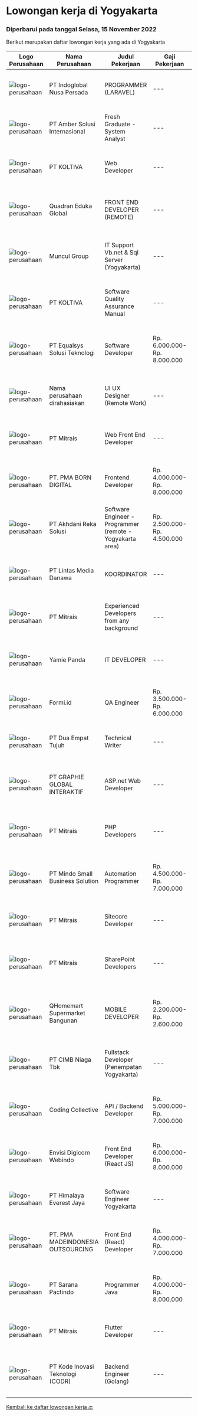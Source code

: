 
  # Lowongan kerja di Yogyakarta

  ### Diperbarui pada tanggal Selasa, 15 November 2022

  Berikut merupakan daftar lowongan kerja yang ada di Yogyakarta

  |Logo Perusahaan | Nama Perusahaan | Judul Pekerjaan | Gaji Pekerjaan | Lokasi | Deskripsi | Tanggal diunggah | Pranala |
  | -------------- | --------------- | --------------- | --------- | --------- | -------------- | ------- | ----------- |
  |![logo-perusahaan](https://image-service-cdn.seek.com.au/0ba6ab36a0674ceb23207d1d5f815ab820fda7d3/ee4dce1061f3f616224767ad58cb2fc751b8d2dc)|PT Indoglobal Nusa Persada|PROGRAMMER (LARAVEL)|---|Jakarta Timur|Job Description Participate in a web-based application project Perform testing and create technical documentation Create a work plan and existing...|Senin, 14 November 2022|https://www.jobstreet.co.id/id/job/programmer-laravel-4106007?token=0~408b7f8e-bb24-45b5-8463-405c6e4ccdc4&sectionRank=1&jobId=jobstreet-id-job-4106007|
|![logo-perusahaan](https://i.ibb.co/sqvTCh9/112815900-stock-vector-no-image-available-icon-flat-vector.webp)|PT Amber Solusi Internasional|Fresh Graduate - System Analyst|---|Jakarta Raya|If you are in IT industry, you know what this role is.This is not Business Development / Sales role, please read the details before you click Apply...|Senin, 14 November 2022|https://www.jobstreet.co.id/id/job/fresh-graduate-system-analyst-4105288?token=0~408b7f8e-bb24-45b5-8463-405c6e4ccdc4&sectionRank=2&jobId=jobstreet-id-job-4105288|
|![logo-perusahaan](https://image-service-cdn.seek.com.au/09a8d42d038e7aa97b9cf3472a672c61e3bc0a79/ee4dce1061f3f616224767ad58cb2fc751b8d2dc)|PT KOLTIVA|Web Developer|---|Yogyakarta|Job Overview We are looking to hire Web Developer to join our development team. You will take responsibility for the central roles for building...|Senin, 14 November 2022|https://www.jobstreet.co.id/id/job/web-developer-4105926?token=0~408b7f8e-bb24-45b5-8463-405c6e4ccdc4&sectionRank=3&jobId=jobstreet-id-job-4105926|
|![logo-perusahaan](https://image-service-cdn.seek.com.au/b874926e55490e0f093b583660f8142a31fe9671/ee4dce1061f3f616224767ad58cb2fc751b8d2dc)|Quadran Eduka Global|FRONT END DEVELOPER (REMOTE)|---|Jakarta Raya|Kualifikasi: Pendidikan S1 Teknik Informatika/Sistem Informasi Pengalaman minimal 1 tahun dengan Bahasa Pemrograman PHP, Web Services, HTML,...|Senin, 14 November 2022|https://www.jobstreet.co.id/id/job/front-end-developer-remote-4105929?token=0~408b7f8e-bb24-45b5-8463-405c6e4ccdc4&sectionRank=4&jobId=jobstreet-id-job-4105929|
|![logo-perusahaan](https://image-service-cdn.seek.com.au/69fde52f2034077fc0aa6e4838ef59b60c6d2d28/ee4dce1061f3f616224767ad58cb2fc751b8d2dc)|Muncul Group|IT Support Vb.net & Sql Server (Yogyakarta)|---|Yogyakarta|Deskripsi Pekerjaan : Mahir menggunakan bahasa pemrograman VB NET Desktop maupun Web (ASP.NET) Mahir menggunakan bahasa pemrograman SQL khususnya...|Jumat, 11 November 2022|https://www.jobstreet.co.id/id/job/it-support-vb.net-sql-server-yogyakarta-4091109?token=0~408b7f8e-bb24-45b5-8463-405c6e4ccdc4&sectionRank=5&jobId=jobstreet-id-job-4091109|
|![logo-perusahaan](https://image-service-cdn.seek.com.au/09a8d42d038e7aa97b9cf3472a672c61e3bc0a79/ee4dce1061f3f616224767ad58cb2fc751b8d2dc)|PT KOLTIVA|Software Quality Assurance Manual|---|Yogyakarta|Job Description Software Quality Assurance Engineer Manual is responsible for ensuring application quality on Koltiva and creating test scenarios as...|Senin, 14 November 2022|https://www.jobstreet.co.id/id/job/software-quality-assurance-manual-4105914?token=0~408b7f8e-bb24-45b5-8463-405c6e4ccdc4&sectionRank=6&jobId=jobstreet-id-job-4105914|
|![logo-perusahaan](https://image-service-cdn.seek.com.au/c1409eaf4b49b8bb5e19954b6a939af5d65f80f2/ee4dce1061f3f616224767ad58cb2fc751b8d2dc)|PT Equalsys Solusi Teknologi|Software Developer|Rp. 6.000.000-Rp. 8.000.000|Kepulauan Riau|RESPONSIBILITIES·        Develop web based software solutions·        Test code/software to ensure high quality solutions·        Work with various...|Sabtu, 12 November 2022|https://www.jobstreet.co.id/id/job/software-developer-4091950?token=0~408b7f8e-bb24-45b5-8463-405c6e4ccdc4&sectionRank=7&jobId=jobstreet-id-job-4091950|
|![logo-perusahaan](https://i.ibb.co/sqvTCh9/112815900-stock-vector-no-image-available-icon-flat-vector.webp)|Nama perusahaan dirahasiakan|UI UX Designer (Remote Work)|---|Bali|We are looking for UI/UX Designers to join our in-house product development team.Responsibilities include gathering user requirements, designing...|Senin, 14 November 2022|https://www.jobstreet.co.id/id/job/ui-ux-designer-remote-work-4104972?token=0~408b7f8e-bb24-45b5-8463-405c6e4ccdc4&sectionRank=8&jobId=jobstreet-id-job-4104972|
|![logo-perusahaan](https://image-service-cdn.seek.com.au/969b0c47f133a1e0155056a5d964c63953dd6304/ee4dce1061f3f616224767ad58cb2fc751b8d2dc)|PT Mitrais|Web Front End Developer|---|Bali|Build your Career with Mitrais! We're looking for Web Front End Developer to be part of our team. What will you be doing?  Coding high-quality...|Senin, 14 November 2022|https://www.jobstreet.co.id/id/job/web-front-end-developer-4104350?token=0~408b7f8e-bb24-45b5-8463-405c6e4ccdc4&sectionRank=9&jobId=jobstreet-id-job-4104350|
|![logo-perusahaan](https://image-service-cdn.seek.com.au/b54ee54bedc3f2c143e64baf589d10fa6bdcc4bc/ee4dce1061f3f616224767ad58cb2fc751b8d2dc)|PT. PMA BORN DIGITAL|Frontend Developer|Rp. 4.000.000-Rp. 8.000.000|Yogyakarta|We are looking for a frontend developer: You have expert knowledge of JavaScript, HTML/CSS and CSS preprocessors (SASS) You have experience with...|Sabtu, 12 November 2022|https://www.jobstreet.co.id/id/job/frontend-developer-4092073?token=0~408b7f8e-bb24-45b5-8463-405c6e4ccdc4&sectionRank=10&jobId=jobstreet-id-job-4092073|
|![logo-perusahaan](https://image-service-cdn.seek.com.au/209145b20f81b061085e061c426f6bfc67f9b961/ee4dce1061f3f616224767ad58cb2fc751b8d2dc)|PT Akhdani Reka Solusi|Software Engineer - Programmer (remote - Yogyakarta area)|Rp. 2.500.000-Rp. 4.500.000|Yogyakarta|Keuntungan Junior level / fresh grad sedang cari pengalaman kerja? Tempat kerja yang mendidik team atas kerja keras dan kreativitas? dan bekerja...|Jumat, 11 November 2022|https://www.jobstreet.co.id/id/job/software-engineer-programmer-remote-yogyakarta-area-4102711?token=0~408b7f8e-bb24-45b5-8463-405c6e4ccdc4&sectionRank=11&jobId=jobstreet-id-job-4102711|
|![logo-perusahaan](https://image-service-cdn.seek.com.au/4cc5b4edd8a09fb41741a122f57ee79a81b9a89e/ee4dce1061f3f616224767ad58cb2fc751b8d2dc)|PT Lintas Media Danawa|KOORDINATOR|---|Yogyakarta|Kualifikasi: Sehat jasmani dan rohani b. Usia maksimal 35 Tahun pada saat recruitmen Pendidikan minimum SMK telekomunikasi jaringan Berpengalaman atau...|Kamis, 10 November 2022|https://www.jobstreet.co.id/id/job/koordinator-4088680?token=0~408b7f8e-bb24-45b5-8463-405c6e4ccdc4&sectionRank=12&jobId=jobstreet-id-job-4088680|
|![logo-perusahaan](https://image-service-cdn.seek.com.au/969b0c47f133a1e0155056a5d964c63953dd6304/ee4dce1061f3f616224767ad58cb2fc751b8d2dc)|PT Mitrais|Experienced Developers from any background|---|Bali|Build your Career with Mitrais ! We're looking for experienced Software Engineers from any background to be part of our team. What will you be doing? ...|Senin, 14 November 2022|https://www.jobstreet.co.id/id/job/experienced-developers-from-any-background-4104343?token=0~408b7f8e-bb24-45b5-8463-405c6e4ccdc4&sectionRank=13&jobId=jobstreet-id-job-4104343|
|![logo-perusahaan](https://image-service-cdn.seek.com.au/98d4a7ef5b68bd2dca79a00639eddfdeaecd4cd3/ee4dce1061f3f616224767ad58cb2fc751b8d2dc)|Yamie Panda|IT DEVELOPER|---|Yogyakarta|kami membutuhkan kandidat untuk menempati posisi IT DEVELOPER, Kualifikasi yang kami butuhkan adalah : Pendidikan min DIII/S1 Memiliki pengalaman yang...|Rabu, 09 November 2022|https://www.jobstreet.co.id/id/job/it-developer-4087360?token=0~408b7f8e-bb24-45b5-8463-405c6e4ccdc4&sectionRank=14&jobId=jobstreet-id-job-4087360|
|![logo-perusahaan](https://image-service-cdn.seek.com.au/569405e6a7a8416e0e43d7f858d33642dfd2f858/ee4dce1061f3f616224767ad58cb2fc751b8d2dc)|Formi.id|QA Engineer|Rp. 3.500.000-Rp. 6.000.000|Sleman|We believe that oral care should be accessible to everyone, no matter where you live or how much money you make. Formi is a health-tech startup in its...|Jumat, 11 November 2022|https://www.jobstreet.co.id/id/job/qa-engineer-4103263?token=0~408b7f8e-bb24-45b5-8463-405c6e4ccdc4&sectionRank=15&jobId=jobstreet-id-job-4103263|
|![logo-perusahaan](https://image-service-cdn.seek.com.au/77b21a0ee2c136c382dd20b539140dcaf7d79275/ee4dce1061f3f616224767ad58cb2fc751b8d2dc)|PT Dua Empat Tujuh|Technical Writer|---|Jakarta Selatan|DUTIES: Perform all assigned writing tasks: Organizes, develops, and composer clear, concise and readable technical documents that may include...|Jumat, 11 November 2022|https://www.jobstreet.co.id/id/job/technical-writer-4083393?token=0~408b7f8e-bb24-45b5-8463-405c6e4ccdc4&sectionRank=16&jobId=jobstreet-id-job-4083393|
|![logo-perusahaan](https://image-service-cdn.seek.com.au/4cf2a680e40684f2c1e45f1d04725525a26ebc67/ee4dce1061f3f616224767ad58cb2fc751b8d2dc)|PT GRAPHIE GLOBAL INTERAKTIF|ASP.net Web Developer|---|Jakarta Raya|Kualifikasi : Diutamakan yang sudah berpengalaman web programming minimal setahun Menyukai pekerjaan coding (pasion in coding) Bersemangat belajar...|Sabtu, 12 November 2022|https://www.jobstreet.co.id/id/job/asp.net-web-developer-4084510?token=0~408b7f8e-bb24-45b5-8463-405c6e4ccdc4&sectionRank=17&jobId=jobstreet-id-job-4084510|
|![logo-perusahaan](https://image-service-cdn.seek.com.au/969b0c47f133a1e0155056a5d964c63953dd6304/ee4dce1061f3f616224767ad58cb2fc751b8d2dc)|PT Mitrais|PHP Developers|---|Bali|Build your Career with Mitrais!   We're urgently looking for experienced PHP Developers to be part of our team for an immediate start. Our client is...|Senin, 14 November 2022|https://www.jobstreet.co.id/id/job/php-developers-4104348?token=0~408b7f8e-bb24-45b5-8463-405c6e4ccdc4&sectionRank=18&jobId=jobstreet-id-job-4104348|
|![logo-perusahaan](https://i.ibb.co/sqvTCh9/112815900-stock-vector-no-image-available-icon-flat-vector.webp)|PT Mindo Small Business Solution|Automation Programmer|Rp. 4.500.000-Rp. 7.000.000|Yogyakarta|Job Descriptions: Work with our Operations team to plan automation scripts on manual process and data management. Create automation scripts using...|Jumat, 11 November 2022|https://www.jobstreet.co.id/id/job/automation-programmer-4084183?token=0~408b7f8e-bb24-45b5-8463-405c6e4ccdc4&sectionRank=19&jobId=jobstreet-id-job-4084183|
|![logo-perusahaan](https://image-service-cdn.seek.com.au/969b0c47f133a1e0155056a5d964c63953dd6304/ee4dce1061f3f616224767ad58cb2fc751b8d2dc)|PT Mitrais|Sitecore Developer|---|Jakarta Raya|Build your Career with Mitrais!   We're urgently looking for a great Sitecore developer who is proficient with the design, production and...|Senin, 14 November 2022|https://www.jobstreet.co.id/id/job/sitecore-developer-4104344?token=0~408b7f8e-bb24-45b5-8463-405c6e4ccdc4&sectionRank=20&jobId=jobstreet-id-job-4104344|
|![logo-perusahaan](https://image-service-cdn.seek.com.au/969b0c47f133a1e0155056a5d964c63953dd6304/ee4dce1061f3f616224767ad58cb2fc751b8d2dc)|PT Mitrais|SharePoint Developers|---|Denpasar|Build your Career with Mitrais ! We're looking for experienced SharePoint Developers to be part of our team  What will you be doing? Develop REST APIs...|Senin, 14 November 2022|https://www.jobstreet.co.id/id/job/sharepoint-developers-4104346?token=0~408b7f8e-bb24-45b5-8463-405c6e4ccdc4&sectionRank=21&jobId=jobstreet-id-job-4104346|
|![logo-perusahaan](https://image-service-cdn.seek.com.au/11ed751e2da57e131790bc43ae43dbbc4b5d6cef/ee4dce1061f3f616224767ad58cb2fc751b8d2dc)|QHomemart Supermarket Bangunan|MOBILE DEVELOPER|Rp. 2.200.000-Rp. 2.600.000|Bantul|Deskripsi Pekerjaan: Dapat menerapkan dana mengembangan desain XML Maintenance dan mengembangkan aplikasi yang sudah ada Dapat berkoordinasi dengan...|Sabtu, 12 November 2022|https://www.jobstreet.co.id/id/job/mobile-developer-4103990?token=0~408b7f8e-bb24-45b5-8463-405c6e4ccdc4&sectionRank=22&jobId=jobstreet-id-job-4103990|
|![logo-perusahaan](https://image-service-cdn.seek.com.au/2c6f6f12cb15b08239744ca7630b97fee07e84ce/ee4dce1061f3f616224767ad58cb2fc751b8d2dc)|PT CIMB Niaga Tbk|Fullstack Developer (Penempatan Yogyakarta)|---|Yogyakarta|Job Description: Create new program and modification as required by business unit Prepare system solution on root cause as preventive action Create...|Jumat, 11 November 2022|https://www.jobstreet.co.id/id/job/fullstack-developer-penempatan-yogyakarta-4083837?token=0~408b7f8e-bb24-45b5-8463-405c6e4ccdc4&sectionRank=23&jobId=jobstreet-id-job-4083837|
|![logo-perusahaan](https://image-service-cdn.seek.com.au/24a7297959412a4000416265921f6daa6368513d/ee4dce1061f3f616224767ad58cb2fc751b8d2dc)|Coding Collective|API / Backend Developer|Rp. 5.000.000-Rp. 7.000.000|Yogyakarta|Qualification Minimum 2 years experience and has strong skill in PHP and Node Js with object-oriented programming RESTful services and PHP or Node Js,...|Kamis, 10 November 2022|https://www.jobstreet.co.id/id/job/api-backend-developer-4088784?token=0~408b7f8e-bb24-45b5-8463-405c6e4ccdc4&sectionRank=24&jobId=jobstreet-id-job-4088784|
|![logo-perusahaan](https://image-service-cdn.seek.com.au/bbfad45e504c3bfde97482f77719aee2e2d0ec46/ee4dce1061f3f616224767ad58cb2fc751b8d2dc)|Envisi Digicom Webindo|Front End Developer (React JS)|Rp. 6.000.000-Rp. 8.000.000|Jakarta Raya|Keuntungan Perusahaan IT skala International (Asia Tenggara) Mendapatkan tambahan bonus tahunan Syarat &amp; Deskripsi Pekerjaan Memiliki pengalaman...|Jumat, 11 November 2022|https://www.jobstreet.co.id/id/job/front-end-developer-react-js-4103001?token=0~408b7f8e-bb24-45b5-8463-405c6e4ccdc4&sectionRank=25&jobId=jobstreet-id-job-4103001|
|![logo-perusahaan](https://image-service-cdn.seek.com.au/918057ce7efa9e47b516240b9a1604a6c65ba38c/ee4dce1061f3f616224767ad58cb2fc751b8d2dc)|PT Himalaya Everest Jaya|Software Engineer Yogyakarta|---|Yogyakarta|Job Description : Explore new technology Build reusable code &amp; libraries for future use Collaborate develop new feature Apply Backend best...|Kamis, 10 November 2022|https://www.jobstreet.co.id/id/job/software-engineer-yogyakarta-4088654?token=0~408b7f8e-bb24-45b5-8463-405c6e4ccdc4&sectionRank=26&jobId=jobstreet-id-job-4088654|
|![logo-perusahaan](https://image-service-cdn.seek.com.au/a9061fe678ca53d6b3b0370f9c3b5f298a9e6fcc/ee4dce1061f3f616224767ad58cb2fc751b8d2dc)|PT. PMA MADEINDONESIA OUTSOURCING|Front End (React) Developer|Rp. 4.000.000-Rp. 7.000.000|Sleman|MadeIndonesia is a Digital Services Compan. What started with outsourcing only web development has now become a complete service package. In addition...|Jumat, 11 November 2022|https://www.jobstreet.co.id/id/job/front-end-react-developer-4102989?token=0~408b7f8e-bb24-45b5-8463-405c6e4ccdc4&sectionRank=27&jobId=jobstreet-id-job-4102989|
|![logo-perusahaan](https://image-service-cdn.seek.com.au/98982338245954acade7338ecccff8adaf4bc449/ee4dce1061f3f616224767ad58cb2fc751b8d2dc)|PT Sarana Pactindo|Programmer Java|Rp. 4.000.000-Rp. 8.000.000|Jawa Barat|Kualifikasi  Minimal SMK (Jurusan Rekayasa Perangkat Lunak) atau D3/S1 dari Teknik Informasi/Sistem Informasi Terbuka untuk lulusan baru memiliki...|Jumat, 11 November 2022|https://www.jobstreet.co.id/id/job/programmer-java-4090909?token=0~408b7f8e-bb24-45b5-8463-405c6e4ccdc4&sectionRank=28&jobId=jobstreet-id-job-4090909|
|![logo-perusahaan](https://image-service-cdn.seek.com.au/969b0c47f133a1e0155056a5d964c63953dd6304/ee4dce1061f3f616224767ad58cb2fc751b8d2dc)|PT Mitrais|Flutter Developer|---|Bali|Build your Career with Mitrais !  We're looking for experienced Flutter Developer to be part of our team. What will you be doing?  Liase with...|Senin, 14 November 2022|https://www.jobstreet.co.id/id/job/flutter-developer-4104345?token=0~408b7f8e-bb24-45b5-8463-405c6e4ccdc4&sectionRank=29&jobId=jobstreet-id-job-4104345|
|![logo-perusahaan](https://image-service-cdn.seek.com.au/6d97a4ffe0f325e8e84b260a2064eead4009eff7/ee4dce1061f3f616224767ad58cb2fc751b8d2dc)|PT Kode Inovasi Teknologi (CODR)|Backend Engineer (Golang)|---|Jakarta Raya|Requirements: Candidate must possess at least Bachelor's Degree in Engineering (Computer/Telecommunication), Computer Science/Information Technology...|Kamis, 10 November 2022|https://www.jobstreet.co.id/id/job/backend-engineer-golang-4082060?token=0~408b7f8e-bb24-45b5-8463-405c6e4ccdc4&sectionRank=30&jobId=jobstreet-id-job-4082060|


  [Kembali ke daftar lowongan kerja 🔙](../README.md#daftar-lowongan-kerja)
  
